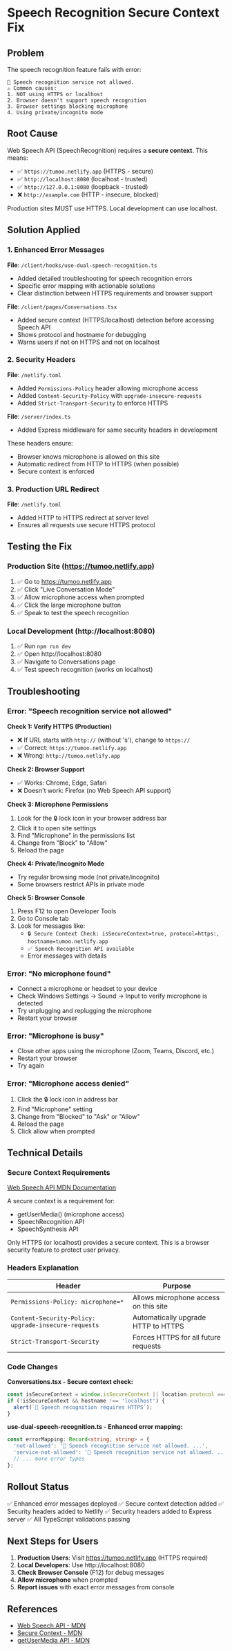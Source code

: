 # Speech Recognition Secure Context Fix

## Problem
The speech recognition feature fails with error:
```
🚫 Speech recognition service not allowed. 
⚠️ Common causes: 
1. NOT using HTTPS or localhost 
2. Browser doesn't support speech recognition 
3. Browser settings blocking microphone 
4. Using private/incognito mode
```

## Root Cause
Web Speech API (SpeechRecognition) requires a **secure context**. This means:
- ✅ `https://tumoo.netlify.app` (HTTPS - secure)
- ✅ `http://localhost:8080` (localhost - trusted)
- ✅ `http://127.0.0.1:8080` (loopback - trusted)
- ❌ `http://example.com` (HTTP - insecure, blocked)

Production sites MUST use HTTPS. Local development can use localhost.

## Solution Applied

### 1. Enhanced Error Messages
**File**: `/client/hooks/use-dual-speech-recognition.ts`
- Added detailed troubleshooting for speech recognition errors
- Specific error mapping with actionable solutions
- Clear distinction between HTTPS requirements and browser support

**File**: `/client/pages/Conversations.tsx`
- Added secure context (HTTPS/localhost) detection before accessing Speech API
- Shows protocol and hostname for debugging
- Warns users if not on HTTPS and not on localhost

### 2. Security Headers
**File**: `/netlify.toml`
- Added `Permissions-Policy` header allowing microphone access
- Added `Content-Security-Policy` with `upgrade-insecure-requests`
- Added `Strict-Transport-Security` to enforce HTTPS

**File**: `/server/index.ts`
- Added Express middleware for same security headers in development

These headers ensure:
- Browser knows microphone is allowed on this site
- Automatic redirect from HTTP to HTTPS (when possible)
- Secure context is enforced

### 3. Production URL Redirect
**File**: `/netlify.toml`
- Added HTTP to HTTPS redirect at server level
- Ensures all requests use secure HTTPS protocol

## Testing the Fix

### Production Site (https://tumoo.netlify.app)
1. ✅ Go to https://tumoo.netlify.app
2. ✅ Click "Live Conversation Mode"
3. ✅ Allow microphone access when prompted
4. ✅ Click the large microphone button
5. ✅ Speak to test the speech recognition

### Local Development (http://localhost:8080)
1. ✅ Run `npm run dev`
2. ✅ Open http://localhost:8080
3. ✅ Navigate to Conversations page
4. ✅ Test speech recognition (works on localhost)

## Troubleshooting

### Error: "Speech recognition service not allowed"

**Check 1: Verify HTTPS (Production)**
- ❌ If URL starts with `http://` (without 's'), change to `https://`
- ✅ Correct: `https://tumoo.netlify.app`
- ❌ Wrong: `http://tumoo.netlify.app`

**Check 2: Browser Support**
- ✅ Works: Chrome, Edge, Safari
- ❌ Doesn't work: Firefox (no Web Speech API support)

**Check 3: Microphone Permissions**
1. Look for the 🔒 lock icon in your browser address bar
2. Click it to open site settings
3. Find "Microphone" in the permissions list
4. Change from "Block" to "Allow"
5. Reload the page

**Check 4: Private/Incognito Mode**
- Try regular browsing mode (not private/incognito)
- Some browsers restrict APIs in private mode

**Check 5: Browser Console**
1. Press F12 to open Developer Tools
2. Go to Console tab
3. Look for messages like:
   - `🔒 Secure Context Check: isSecureContext=true, protocol=https:, hostname=tumoo.netlify.app`
   - `✅ Speech Recognition API available`
   - Error messages with details

### Error: "No microphone found"
- Connect a microphone or headset to your device
- Check Windows Settings → Sound → Input to verify microphone is detected
- Try unplugging and replugging the microphone
- Restart your browser

### Error: "Microphone is busy"
- Close other apps using the microphone (Zoom, Teams, Discord, etc.)
- Restart your browser
- Try again

### Error: "Microphone access denied"
1. Click the 🔒 lock icon in address bar
2. Find "Microphone" setting
3. Change from "Blocked" to "Ask" or "Allow"
4. Reload the page
5. Click allow when prompted

## Technical Details

### Secure Context Requirements
[Web Speech API MDN Documentation](https://developer.mozilla.org/en-US/docs/Web/API/Web_Speech_API)

A secure context is a requirement for:
- getUserMedia() (microphone access)
- SpeechRecognition API
- SpeechSynthesis API

Only HTTPS (or localhost) provides a secure context. This is a browser security feature to protect user privacy.

### Headers Explanation

| Header | Purpose |
|--------|---------|
| `Permissions-Policy: microphone=*` | Allows microphone access on this site |
| `Content-Security-Policy: upgrade-insecure-requests` | Automatically upgrade HTTP to HTTPS |
| `Strict-Transport-Security` | Forces HTTPS for all future requests |

### Code Changes

**Conversations.tsx - Secure context check:**
```typescript
const isSecureContext = window.isSecureContext || location.protocol === 'https:' || location.hostname === 'localhost';
if (!isSecureContext && hostname !== 'localhost') {
  alert(`🚫 Speech recognition requires HTTPS`);
}
```

**use-dual-speech-recognition.ts - Enhanced error mapping:**
```typescript
const errorMapping: Record<string, string> = {
  'not-allowed': '🚫 Speech recognition service not allowed. ...',
  'service-not-allowed': '🚫 Speech recognition service not allowed. ...',
  // ... more error types
};
```

## Rollout Status

✅ Enhanced error messages deployed
✅ Secure context detection added
✅ Security headers added to Netlify
✅ Security headers added to Express server
✅ All TypeScript validations passing

## Next Steps for Users

1. **Production Users**: Visit https://tumoo.netlify.app (HTTPS required)
2. **Local Developers**: Use http://localhost:8080
3. **Check Browser Console** (F12) for debug messages
4. **Allow microphone** when prompted
5. **Report issues** with exact error messages from console

## References

- [Web Speech API - MDN](https://developer.mozilla.org/en-US/docs/Web/API/Web_Speech_API)
- [Secure Context - MDN](https://developer.mozilla.org/en-US/docs/Glossary/Secure_context)
- [getUserMedia API - MDN](https://developer.mozilla.org/en-US/docs/Web/API/MediaDevices/getUserMedia)
